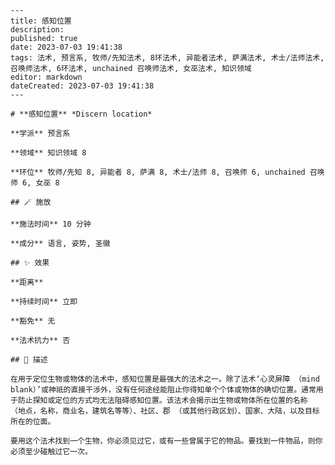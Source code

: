 
    ---
    title: 感知位置
    description: 
    published: true
    date: 2023-07-03 19:41:38
    tags: 法术, 预言系, 牧师/先知法术, 8环法术, 异能者法术, 萨满法术, 术士/法师法术, 召唤师法术, 6环法术, unchained 召唤师法术, 女巫法术, 知识领域
    editor: markdown
    dateCreated: 2023-07-03 19:41:38
    ---

    # **感知位置** *Discern location*

    **学派** 预言系 

    **领域** 知识领域 8

    **环位** 牧师/先知 8, 异能者 8, 萨满 8, 术士/法师 8, 召唤师 6, unchained 召唤师 6, 女巫 8

    ## 🪄 施放

    **施法时间** 10 分钟

    **成分** 语言, 姿势, 圣徽

    ## ✨ 效果  

    **距离**   

    **持续时间** 立即 

    **豁免** 无

    **法术抗力** 否

    ## 📖 描述

    在用于定位生物或物体的法术中，感知位置是最强大的法术之一。除了法术‘心灵屏障 （mind blank）’或神祇的直接干涉外，没有任何途经能阻止你得知单个个体或物体的确切位置。通常用于防止探知或定位的方式均无法阻碍感知位置。该法术会揭示出生物或物体所在位置的名称 （地点，名称，商业名，建筑名等等）、社区、郡 （或其他行政区划）、国家、大陆，以及目标所在的位面。

    要用这个法术找到一个生物，你必须见过它，或有一些曾属于它的物品。要找到一件物品，则你必须至少碰触过它一次。
    